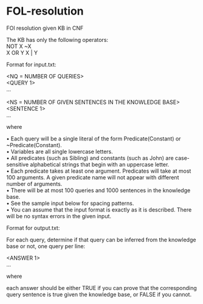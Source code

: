 # FOL-resolution
FOl resolution given KB in CNF

The KB has only the following operators:  
NOT X      ~X  
X OR Y     X | Y  

Format	for	input.txt:	
	
<NQ = NUMBER OF QUERIES>  
<QUERY 1>  
...  
<QUERY NQ>  
<NS = NUMBER OF GIVEN SENTENCES IN THE KNOWLEDGE BASE>  
<SENTENCE 1>  
...  
<SENTENCE NS>  
  
where  

• Each query	will	be	a	single	literal	of	the	form	Predicate(Constant)	or	~Predicate(Constant).  
• Variables	are	all	single	lowercase	letters.  
• All	predicates	(such	as	Sibling)	and	constants	(such	as	John)	are	case-sensitive	alphabetical	strings	that begin	with	an	uppercase	letter.  
• Each	predicate	takes	at	least	one	argument.	Predicates	will	take	at	most	100	arguments.	A	given predicate	name	will	not	appear	with	different	number	of	arguments.  
• There	will	be	at	most	100	queries	and	1000	sentences	in	the	knowledge	base.  
• See	the	sample	input	below	for	spacing	patterns.  
• You	can	assume	that	the	input	format	is	exactly	as	it	is	described.	There	will	be	no	syntax	errors	in	the	
given	input.  

Format	for	output.txt:	
	
For	each	query,	determine	if	that	query	can	be	inferred	from	the	knowledge	base	or	not,	one	query	per	line:  
	
<ANSWER 1>  
...  
<ANSWER NQ>  
	
where  
	
each	answer	should	be	either	TRUE	if	you	can	prove	that	the	corresponding	query	sentence	is	true	given	the	knowledge	base,	or	FALSE	if	you	cannot.  
